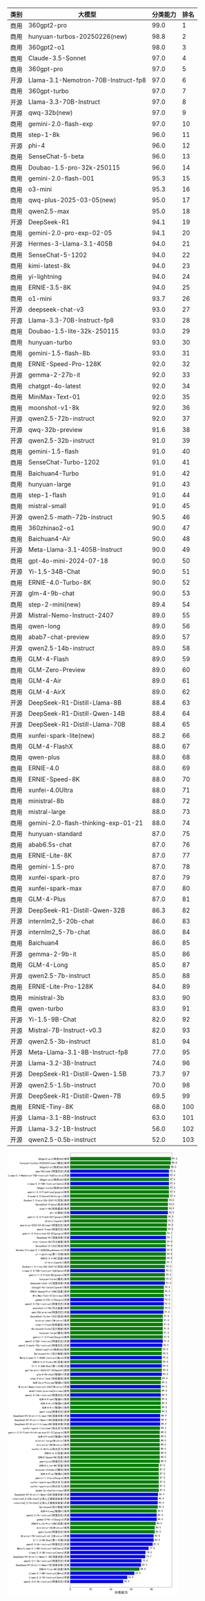 
| 类别 | 大模型                         | 分类能力 | 排名 |
|-----|------------------------------|---------|----|
|商用|360gpt2-pro|99.0|1|
|商用|hunyuan-turbos-20250226(new)|98.8|2|
|商用|360gpt2-o1|98.0|3|
|商用|Claude-3.5-Sonnet|97.0|4|
|商用|360gpt-pro|97.0|5|
|开源|Llama-3.1-Nemotron-70B-Instruct-fp8|97.0|6|
|商用|360gpt-turbo|97.0|7|
|开源|Llama-3.3-70B-Instruct|97.0|8|
|开源|qwq-32b(new)|97.0|9|
|商用|gemini-2.0-flash-exp|97.0|10|
|商用|step-1-8k|96.0|11|
|开源|phi-4|96.0|12|
|商用|SenseChat-5-beta|96.0|13|
|商用|Doubao-1.5-pro-32k-250115|96.0|14|
|商用|gemini-2.0-flash-001|95.3|15|
|商用|o3-mini|95.3|16|
|商用|qwq-plus-2025-03-05(new)|95.0|17|
|商用|qwen2.5-max|95.0|18|
|开源|DeepSeek-R1|94.1|19|
|商用|gemini-2.0-pro-exp-02-05|94.1|20|
|开源|Hermes-3-Llama-3.1-405B|94.0|21|
|商用|SenseChat-5-1202|94.0|22|
|商用|kimi-latest-8k|94.0|23|
|商用|yi-lightning|94.0|24|
|商用|ERNIE-3.5-8K|94.0|25|
|商用|o1-mini|93.7|26|
|开源|deepseek-chat-v3|93.0|27|
|开源|Llama-3.3-70B-Instruct-fp8|93.0|28|
|商用|Doubao-1.5-lite-32k-250115|93.0|29|
|商用|hunyuan-turbo|93.0|30|
|商用|gemini-1.5-flash-8b|93.0|31|
|商用|ERNIE-Speed-Pro-128K|92.0|32|
|开源|gemma-2-27b-it|92.0|33|
|商用|chatgpt-4o-latest|92.0|34|
|商用|MiniMax-Text-01|92.0|35|
|商用|moonshot-v1-8k|92.0|36|
|开源|qwen2.5-72b-instruct|92.0|37|
|开源|qwq-32b-preview|91.6|38|
|开源|qwen2.5-32b-instruct|91.0|39|
|商用|gemini-1.5-flash|91.0|40|
|商用|SenseChat-Turbo-1202|91.0|41|
|商用|Baichuan4-Turbo|91.0|42|
|商用|hunyuan-large|91.0|43|
|商用|step-1-flash|91.0|44|
|商用|mistral-small|91.0|45|
|开源|qwen2.5-math-72b-instruct|90.5|46|
|商用|360zhinao2-o1|90.0|47|
|商用|Baichuan4-Air|90.0|48|
|开源|Meta-Llama-3.1-405B-Instruct|90.0|49|
|商用|gpt-4o-mini-2024-07-18|90.0|50|
|开源|Yi-1.5-34B-Chat|90.0|51|
|商用|ERNIE-4.0-Turbo-8K|90.0|52|
|开源|glm-4-9b-chat|90.0|53|
|商用|step-2-mini(new)|89.4|54|
|开源|Mistral-Nemo-Instruct-2407|89.0|55|
|商用|qwen-long|89.0|56|
|商用|abab7-chat-preview|89.0|57|
|开源|qwen2.5-14b-instruct|89.0|58|
|商用|GLM-4-Flash|89.0|59|
|商用|GLM-Zero-Preview|89.0|60|
|商用|GLM-4-Air|89.0|61|
|商用|GLM-4-AirX|89.0|62|
|开源|DeepSeek-R1-Distill-Llama-8B|88.4|63|
|开源|DeepSeek-R1-Distill-Qwen-14B|88.4|64|
|开源|DeepSeek-R1-Distill-Llama-70B|88.4|65|
|商用|xunfei-spark-lite(new)|88.2|66|
|商用|GLM-4-FlashX|88.0|67|
|商用|qwen-plus|88.0|68|
|商用|ERNIE-4.0|88.0|69|
|商用|ERNIE-Speed-8K|88.0|70|
|商用|xunfei-4.0Ultra|88.0|71|
|商用|ministral-8b|88.0|72|
|商用|mistral-large|88.0|73|
|商用|gemini-2.0-flash-thinking-exp-01-21|88.0|74|
|商用|hunyuan-standard|87.0|75|
|商用|abab6.5s-chat|87.0|76|
|商用|ERNIE-Lite-8K|87.0|77|
|商用|gemini-1.5-pro|87.0|78|
|商用|xunfei-spark-pro|87.0|79|
|商用|xunfei-spark-max|87.0|80|
|商用|GLM-4-Plus|87.0|81|
|开源|DeepSeek-R1-Distill-Qwen-32B|86.3|82|
|开源|internlm2_5-20b-chat|86.0|83|
|开源|internlm2_5-7b-chat|86.0|84|
|商用|Baichuan4|86.0|85|
|开源|gemma-2-9b-it|85.0|86|
|商用|GLM-4-Long|85.0|87|
|开源|qwen2.5-7b-instruct|85.0|88|
|商用|ERNIE-Lite-Pro-128K|84.0|89|
|商用|ministral-3b|83.0|90|
|商用|qwen-turbo|83.0|91|
|开源|Yi-1.5-9B-Chat|82.0|92|
|开源|Mistral-7B-Instruct-v0.3|82.0|93|
|开源|qwen2.5-3b-instruct|81.0|94|
|开源|Meta-Llama-3.1-8B-Instruct-fp8|77.0|95|
|开源|Llama-3.2-3B-Instruct|74.0|96|
|开源|DeepSeek-R1-Distill-Qwen-1.5B|73.7|97|
|开源|qwen2.5-1.5b-instruct|70.0|98|
|开源|DeepSeek-R1-Distill-Qwen-7B|69.5|99|
|商用|ERNIE-Tiny-8K|68.0|100|
|开源|Llama-3.1-8B-Instruct|63.0|101|
|开源|Llama-3.2-1B-Instruct|56.0|102|
|开源|qwen2.5-0.5b-instruct|52.0|103|


![lin](../pic/分类能力.png)

